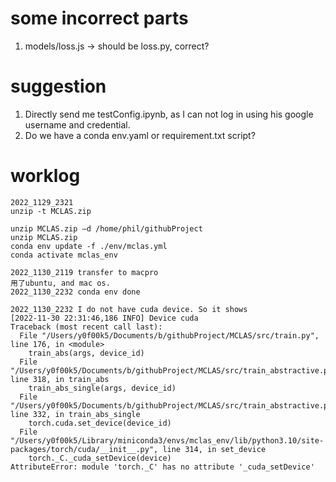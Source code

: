 # some incorrect parts
1. models/loss.js  -> should be loss.py,  correct?

# suggestion
1. Directly send me testConfig.ipynb, as I can not log in using his google username and credential.
2. Do we have a conda env.yaml or requirement.txt script?

# worklog
```
2022_1129_2321
unzip -t MCLAS.zip

unzip MCLAS.zip –d /home/phil/githubProject
unzip MCLAS.zip 
conda env update -f ./env/mclas.yml
conda activate mclas_env

2022_1130_2119 transfer to macpro
用了ubuntu, and mac os.
2022_1130_2232 conda env done

2022_1130_2232 I do not have cuda device. So it shows
[2022-11-30 22:31:46,186 INFO] Device cuda
Traceback (most recent call last):
  File "/Users/y0f00k5/Documents/b/githubProject/MCLAS/src/train.py", line 176, in <module>
    train_abs(args, device_id)
  File "/Users/y0f00k5/Documents/b/githubProject/MCLAS/src/train_abstractive.py", line 318, in train_abs
    train_abs_single(args, device_id)
  File "/Users/y0f00k5/Documents/b/githubProject/MCLAS/src/train_abstractive.py", line 332, in train_abs_single
    torch.cuda.set_device(device_id)
  File "/Users/y0f00k5/Library/miniconda3/envs/mclas_env/lib/python3.10/site-packages/torch/cuda/__init__.py", line 314, in set_device
    torch._C._cuda_setDevice(device)
AttributeError: module 'torch._C' has no attribute '_cuda_setDevice'
```
